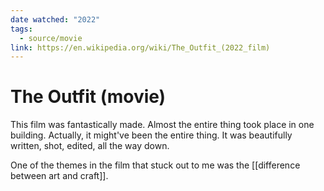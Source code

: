 ```yaml
---
date watched: "2022"
tags:
  - source/movie
link: https://en.wikipedia.org/wiki/The_Outfit_(2022_film)
---
```

# The Outfit (movie)

This film was fantastically made. Almost the entire thing took place in one building. Actually, it might've been the entire thing. It was beautifully written, shot, edited, all the way down.

One of the themes in the film that stuck out to me was the [[difference between art and craft]]. 

